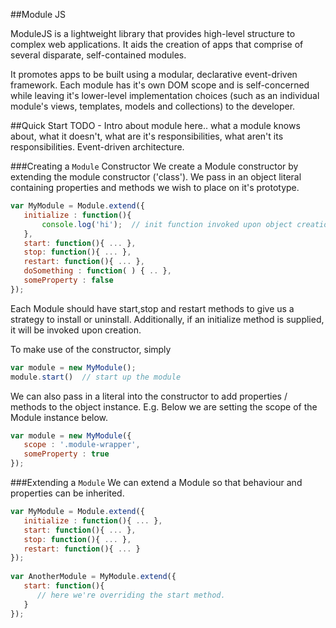 ##Module JS

ModuleJS is a lightweight library that provides high-level structure to complex web applications.  It aids the creation of apps that comprise of several disparate, self-contained modules.

It promotes apps to be built using a modular, declarative event-driven framework.  Each module has it's own DOM scope and is self-concerned while leaving it's lower-level implementation choices (such as an individual module's views, templates, models and collections) to the developer.

##Quick Start
TODO - Intro about module here.. what a module knows about, what it doesn't, what are it's responsibilities, what aren't its responsibilities. Event-driven architecture.

###Creating a `Module` Constructor
We create a Module constructor by extending the module constructor ('class'). We pass in an object literal containing properties and methods we wish to place on it's prototype.

```JavaScript
var MyModule = Module.extend({
   initialize : function(){ 
       console.log('hi');  // init function invoked upon object creation
   },
   start: function(){ ... },
   stop: function(){ ... },
   restart: function(){ ... },
   doSomething : function( ) { .. },
   someProperty : false
});
```

Each Module should have start,stop and restart methods to give us a strategy to install or uninstall. Additionally, if an initialize method is supplied, it will be invoked upon creation.


To make use of the constructor, simply
``` JavaScript
var module = new MyModule();
module.start()  // start up the module
```
We can also pass in a literal into the constructor to add properties / methods to the object instance. E.g. Below we are setting the scope of the Module instance below.
``` JavaScript
var module = new MyModule({
   scope : '.module-wrapper',
   someProperty : true
});
```

###Extending a `Module`
We can extend a Module so that behaviour and properties can be inherited.
``` JavaScript
var MyModule = Module.extend({
   initialize : function(){ ... },
   start: function(){ ... },
   stop: function(){ ... },
   restart: function(){ ... }
});
 
var AnotherModule = MyModule.extend({
   start: function(){
      // here we're overriding the start method.
   }
});
```